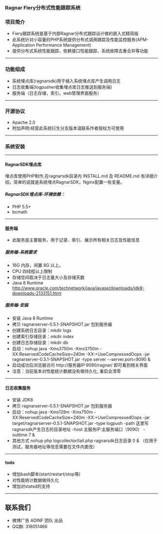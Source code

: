 ### Ragnar Fiery分布式性能跟踪系统

### 项目简介
 * Fiery跟踪系统是基于内部Ragnar分布式跟踪设计做的嵌入式精简版
 * 此系统针对小容量的PHP系统提供分布式调用跟踪及性能监控服务(APM-Application Performance Management)
 * 提供分布式系统性能跟踪，依赖接口性能跟踪，系统故障去重合并等功能

---------------------------------------

### 功能组成
 * 系统埋点库(ragnarsdk)用于植入系统埋点库产生调用日志
 * 日志收集端(logpusher收集埋点库日志推送到服务端)
 * 服务端（日志存储，索引，web管理界面服务）

---------------------------------------

### 开源协议 
 * Apache 2.0 
 * 附加声明:经营此系统衍生分支版本请联系作者授权方可使用

---------------------------------------

### 系统安装

---------------------------------------

#### RagnarSDK埋点库
埋点库使用PHP制作,在ragnarsdk目录内 INSTALL.md 及 README.md 有详细介绍，简单的说就是系统埋点RagnarSDK，Nginx配置一些变量。

##### RagnarSDK埋点库-环境依赖：
 * PHP 5.5+
 * bcmath

---------------------------------------

#### 服务端
 * 此服务是主要服务，用于记录、索引、展示所有相关日志及性能信息

##### 服务端-系统要求
 * 16G 内存，闲置 8G 以上。
 * CPU 四线程以上限制
 * 存储空间取决于日志量大小及存储天数
 * Java 8 Runtime http://www.oracle.com/technetwork/java/javase/downloads/jdk8-downloads-2133151.html

##### 服务端-安装
 * 安装 Java 8 Runtime 
 * 拷贝 ragnarserver-0.5.1-SNAPSHOT.jar 包到服务器
 * 创建系统日志目录：mkdir logs 
 * 创建索引存储目录：mkdir index
 * 创建日志存储目录：mkdir db
 * 启动：nohup java -Xms3750m -Xmx3750m -XX:ReservedCodeCacheSize=240m -XX:+UseCompressedOops -jar ragnarserver-0.5.1-SNAPSHOT.jar -type server --server.port=9090 &
 * 启动成功后浏览器访问 http://服务器IP:9090/ragnar/ 即可看到相关界面
 * 注意：当前版本对性能统计数据没有做持久化, 重启会清零

---------------------------------------

#### 日志收集服务
 * 安装 JDK8
 * 拷贝 ragnarserver-0.5.1-SNAPSHOT.jar 包到服务器
 * 启动：nohup java -Xms128m -Xmx750m -XX:ReservedCodeCacheSize=240m -XX:+UseCompressedOops -jar target/ragnarserver-0.5.1-SNAPSHOT.jar -type logpush -path 这里写ragnarsdk产生日志的目录地址 -host 主服务IP:主服务端口（9090） -outtime 7 &
 * 其他方式 nohup php logcollector/tail.php ragnarsdk日志目录 0 & （仅用于测试，服务器地址等信息需要在文件内更改）

---------------------------------------

#### todo
 * 增加bash脚本(start/restart/stop等)
 * 对性能统计数据做持久化
 * 增加对statsd的支持

---------------------------------------

## 联系我们
 * 微博广告 ADINF 团队 出品
 * QQ群: 318051466
